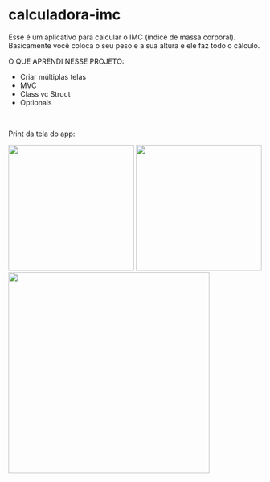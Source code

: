 # calculadora-imc

Esse é um aplicativo para calcular o IMC (índice de massa corporal). Basicamente você coloca o seu peso e a sua altura e ele faz todo o cálculo.

O QUE APRENDI NESSE PROJETO:

- Criar múltiplas telas
- MVC
- Class vc Struct
- Optionals

<br>
<div>
<p>Print da tela do app:</p>
<img src="https://user-images.githubusercontent.com/93380504/146436322-c37d073b-ab2c-438e-aebf-878191e8c270.png" width="250px" />
<img src="https://user-images.githubusercontent.com/93380504/146436339-19a50092-39b2-4e9c-92ab-50e49f085c1b.png" width="250px" />
<img src="https://user-images.githubusercontent.com/93380504/146436334-6f01863d-d304-41f1-bd17-fa0a23b4a82d.png" width="400px" />
</div>
